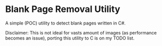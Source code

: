 Blank Page Removal Utility
===========================

A simple (POC) utility to detect blank pages written in C#.

Disclaimer: This is not ideal for vasts amount of images (as performance becomes an issue), porting this utility to C is on my TODO list.
